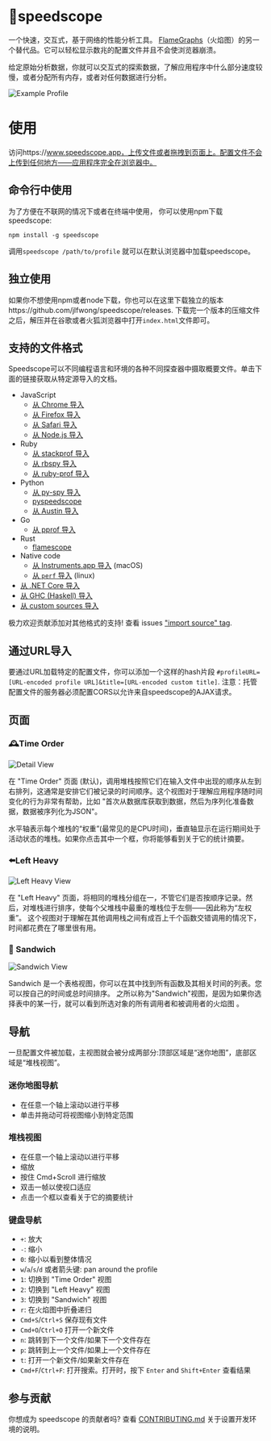 # 🔬speedscope

一个快速，交互式，基于网络的性能分析工具。 [FlameGraphs][1]（火焰图）的另一个替代品。它可以轻松显示数兆的配置文件并且不会使浏览器崩溃。

给定原始分析数据，你就可以交互式的探索数据，了解应用程序中什么部分速度较慢，或者分配所有内存，或者对任何数据进行分析。

![Example Profile](https://user-images.githubusercontent.com/150329/40900669-86eced80-6781-11e8-92c1-dc667b651e72.gif)

[0]: https://en.wikipedia.org/wiki/Profiling_(computer_programming)#Statistical_profilers
[1]: https://github.com/brendangregg/FlameGraph

# 使用

访问https://www.speedscope.app，上传文件或者拖拽到页面上。配置文件不会上传到任何地方——应用程序完全在浏览器中。

## 命令行中使用

为了方便在不联网的情况下或者在终端中使用， 你可以使用npm下载speedscope:

    npm install -g speedscope

调用`speedscope /path/to/profile` 就可以在默认浏览器中加载speedscope。

## 独立使用

如果你不想使用npm或者node下载，你也可以在这里下载独立的版本https://github.com/jlfwong/speedscope/releases.
下载完一个版本的压缩文件之后，解压并在谷歌或者火狐浏览器中打开`index.html`文件即可。

## 支持的文件格式

Speedscope可以不同编程语言和环境的各种不同探查器中摄取概要文件。单击下面的链接获取从特定源导入的文档。

- JavaScript
  - [从 Chrome 导入](https://github.com/jlfwong/speedscope/wiki/Importing-from-Chrome)
  - [从 Firefox 导入](https://github.com/jlfwong/speedscope/wiki/Importing-from-Firefox)
  - [从 Safari 导入](https://github.com/jlfwong/speedscope/wiki/Importing-from-Safari)
  - [从 Node.js 导入](https://github.com/jlfwong/speedscope/wiki/Importing-from-Node.js)
- Ruby
  - [从 stackprof 导入](https://github.com/jlfwong/speedscope/wiki/Importing-from-stackprof-(ruby))
  - [从 rbspy 导入](https://github.com/jlfwong/speedscope/wiki/Importing-from-rbspy-(ruby))
  - [从 ruby-prof 导入](https://github.com/jlfwong/speedscope/wiki/Importing-from-ruby-prof)
- Python
  - [从 py-spy 导入](https://github.com/jlfwong/speedscope/wiki/Importing-from-py-spy-(python))
  - [pyspeedscope](https://github.com/windelbouwman/pyspeedscope)
  - [从 Austin 导入](https://github.com/P403n1x87/austin-python#format-conversion)
- Go
  - [从 pprof 导入](https://github.com/jlfwong/speedscope/wiki/Importing-from-pprof-(go))  
- Rust
  - [flamescope](https://github.com/coolreader18/flamescope)
- Native code
  - [从 Instruments.app 导入](https://github.com/jlfwong/speedscope/wiki/Importing-from-Instruments.app) (macOS)
  - [从 `perf` 导入](https://github.com/jlfwong/speedscope/wiki/Importing-from-perf-(linux)) (linux)
- [从 .NET Core 导入](https://github.com/jlfwong/speedscope/wiki/Importing-from-.NET-Core)
- [从 GHC (Haskell) 导入](https://github.com/jlfwong/speedscope/wiki/Importing-from-Haskell)
- [从 custom sources 导入](https://github.com/jlfwong/speedscope/wiki/Importing-from-custom-sources)

极力欢迎贡献添加对其他格式的支持! 查看 issues ["import source" tag](https://github.com/jlfwong/speedscope/issues?q=is%3Aissue+is%3Aopen+label%3A%22import+source%22).

## 通过URL导入

要通过URL加载特定的配置文件，你可以添加一个这样的hash片段 `#profileURL=[URL-encoded profile URL]&title=[URL-encoded custom title]`. 注意：托管配置文件的服务器必须配置CORS以允许来自speedscope的AJAX请求。

## 页面

### 🕰Time Order
![Detail View](https://user-images.githubusercontent.com/150329/42108613-e6ef6d3a-7b8f-11e8-93d4-541b2cb93fe5.png)

在 "Time Order" 页面 (默认)，调用堆栈按照它们在输入文件中出现的顺序从左到右排列，这通常是安排它们被记录的时间顺序。这个视图对于理解应用程序随时间变化的行为非常有帮助，比如 "首次从数据库获取到数据，然后为序列化准备数据，数据被序列化为JSON"。 

水平轴表示每个堆栈的“权重”(最常见的是CPU时间)，垂直轴显示在运行期间处于活动状态的堆栈。如果你点击其中一个框，你将能够看到关于它的统计摘要。


### ⬅️Left Heavy
![Left Heavy View](https://user-images.githubusercontent.com/150329/44534434-a05f8380-a6ac-11e8-86ac-e3e05e577c52.png)

在 "Left Heavy" 页面，将相同的堆栈分组在一，不管它们是否按顺序记录。然后，对堆栈进行排序，使每个父堆栈中最重的堆栈位于左侧——因此称为“左权重”。 这个视图对于理解在其他调用栈之间有成百上千个函数交错调用的情况下，时间都花费在了哪里很有用。

### 🥪 Sandwich
![Sandwich View](https://user-images.githubusercontent.com/150329/42108467-76a57baa-7b8f-11e8-815f-1df7b6ac3ede.png)

Sandwich 是一个表格视图，你可以在其中找到所有函数及其相关时间的列表。您可以按自己的时间或总时间排序。
之所以称为"Sandwich"视图，是因为如果你选择表中的某一行，就可以看到所选对象的所有调用者和被调用者的火焰图
。


## 导航

一旦配置文件被加载，主视图就会被分成两部分:顶部区域是“迷你地图”，底部区域是“堆栈视图”。

### 迷你地图导航

* 在任意一个轴上滚动以进行平移
* 单击并拖动可将视图缩小到特定范围

### 堆栈视图

* 在任意一个轴上滚动以进行平移
* 缩放
* 按住 Cmd+Scroll 进行缩放
* 双击一帧以使视口适应
* 点击一个框以查看关于它的摘要统计

### 键盘导航

* `+`: 放大
* `-`: 缩小
* `0`: 缩小以看到整体情况
* `w`/`a`/`s`/`d` 或者箭头键: pan around the profile
* `1`: 切换到 "Time Order" 视图
* `2`: 切换到 "Left Heavy" 视图
* `3`: 切换到 "Sandwich" 视图
* `r`: 在火焰图中折叠递归
* `Cmd+S`/`Ctrl+S` 保存现有文件
* `Cmd+O`/`Ctrl+O` 打开一个新文件
* `n`: 跳转到下一个文件/如果下一个文件存在
* `p`: 跳转到上一个文件/如果上一个文件存在
* `t`: 打开一个新文件/如果新文件存在
* `Cmd+F`/`Ctrl+F`: 打开搜索。打开时，按下 `Enter` and `Shift+Enter` 查看结果

## 参与贡献

你想成为 speedscope 的贡献者吗? 查看 [CONTRIBUTING.md](./CONTRIBUTING.md) 关于设置开发环境的说明。
